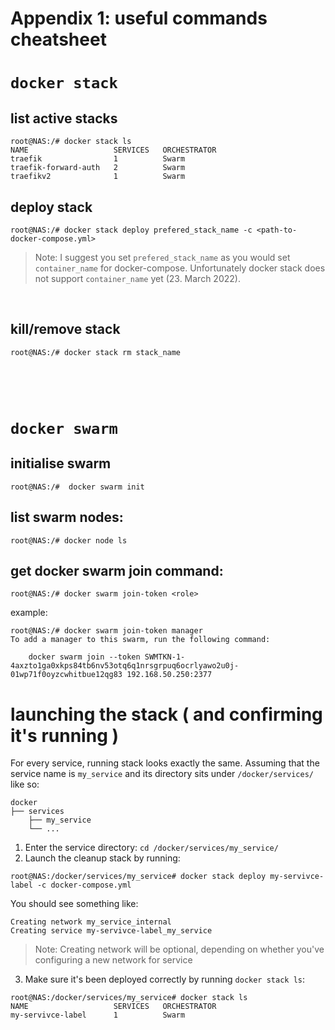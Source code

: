 # Appendix 1: useful commands cheatsheet

# `docker stack`

## list active stacks

```
root@NAS:/# docker stack ls
NAME                   SERVICES   ORCHESTRATOR
traefik                1          Swarm
traefik-forward-auth   2          Swarm
traefikv2              1          Swarm
```

## deploy stack

```
root@NAS:/# docker stack deploy prefered_stack_name -c <path-to-docker-compose.yml>
```

> Note: I suggest you set `prefered_stack_name` as you would set `container_name` for docker-compose. Unfortunately docker stack does not support `container_name` yet (23. March 2022).

&nbsp;

## kill/remove stack

```
root@NAS:/# docker stack rm stack_name
```

&nbsp;

&nbsp;


# `docker swarm`

## initialise swarm

```
root@NAS:/#  docker swarm init
```

## list swarm nodes:

```
root@NAS:/# docker node ls
```

## get docker swarm join command:

```
root@NAS:/# docker swarm join-token <role>
```

example:
```
root@NAS:/# docker swarm join-token manager
To add a manager to this swarm, run the following command:

    docker swarm join --token SWMTKN-1-4axzto1ga0xkps84tb6nv53otq6q1nrsgrpuq6ocrlyawo2u0j-01wp71f0oyzcwhitbue12qg83 192.168.50.250:2377

```



# launching the stack ( and confirming it's running )

For every service, running stack looks exactly the same. 
Assuming that the service name is `my_service` and its directory sits under `/docker/services/` like so:
```
docker
├── services
    ├── my_service
    └── ...
```

1. Enter the service directory: `cd /docker/services/my_service/`
2. Launch the cleanup stack by running: 
```
root@NAS:/docker/services/my_service# docker stack deploy my-servivce-label -c docker-compose.yml
```

You should see something like:

```
Creating network my_service_internal
Creating service my-servivce-label_my_service
```

> Note: Creating network will be optional, depending on whether you've configuring a new network for service  


3. Make sure it's been deployed correctly by running `docker stack ls`:
```
root@NAS:/docker/services/my_service# docker stack ls
NAME                   SERVICES   ORCHESTRATOR
my-servivce-label      1          Swarm
```
&nbsp;

